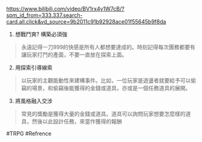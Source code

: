 https://www.bilibili.com/video/BV1rx4y1W7cB/?spm_id_from=333.337.search-card.all.click&vd_source=9b2011c91b92928ace01f55645b9f8da
1. 想戰鬥爽? 構築必須強
> 永遠記得一刀999的快感是所有人都想要達成的。時刻記得每次團務都要有讓玩家打鬥的產面，不要一直放在探索上面。
2. 用探索引導線索
> 以玩家的主觀能動性來建構事件。比如，一位玩家是遊盪者就要給予可以偷竊的場景，和偷竊後能獲得的金錢或道具，亦或是一個任務道具的展開。
3. 將風格融入交涉
> 常見的獎勵是獲得大量的金錢或道具。道具可以詢問玩家想要怎麼樣的道具，然後以此設計任務，來當作獲得的報酬

#TRPG #Refrence 